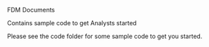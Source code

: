 FDM Documents

Contains sample code to get Analysts started

Please see the code folder for some sample code to get you started.



